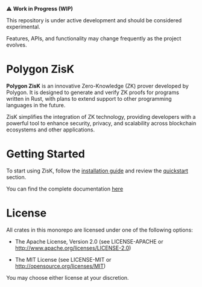 ⚠️ **Work in Progress (WIP)**

This repository is under active development and should be considered experimental.

Features, APIs, and functionality may change frequently as the project evolves.

# Polygon ZisK

**Polygon ZisK** is an innovative Zero-Knowledge (ZK) prover developed by Polygon. It is designed to generate and verify ZK proofs for programs written in Rust, with plans to extend support to other programming languages in the future.

ZisK simplifies the integration of ZK technology, providing developers with a powerful tool to enhance security, privacy, and scalability across blockchain ecosystems and other applications.

# Getting Started

To start using ZisK, follow the [installation guide](https://0xpolygonhermez.github.io/zisk/getting_started/installation.html) and review the [quickstart](https://0xpolygonhermez.github.io/zisk/getting_started/quickstart.html) section.

You can find the complete documentation [here](https://0xpolygonhermez.github.io/zisk/)

# License

All crates in this monorepo are licensed under one of the following options:

- The Apache License, Version 2.0 (see LICENSE-APACHE or http://www.apache.org/licenses/LICENSE-2.0)

- The MIT License (see LICENSE-MIT or http://opensource.org/licenses/MIT)

You may choose either license at your discretion.